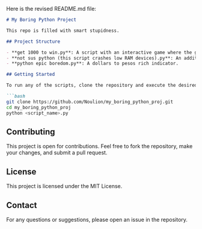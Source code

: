 Here is the revised README.md file:

```markdown
# My Boring Python Project

This repo is filled with smart stupidness.

## Project Structure

- **get 1000 to win.py**: A script with an interactive game where the goal is to reach 1000 points.
- **not sus python (this script crashes low RAM devices).py**: An addition calculator but the limit is 1000.
- **python epic boredom.py**: A dollars to pesos rich indicator.

## Getting Started

To run any of the scripts, clone the repository and execute the desired script using Python.

```bash
git clone https://github.com/Noulion/my_boring_python_proj.git
cd my_boring_python_proj
python <script_name>.py
```

## Contributing

This project is open for contributions. Feel free to fork the repository, make your changes, and submit a pull request.

## License

This project is licensed under the MIT License.

## Contact

For any questions or suggestions, please open an issue in the repository.
```
